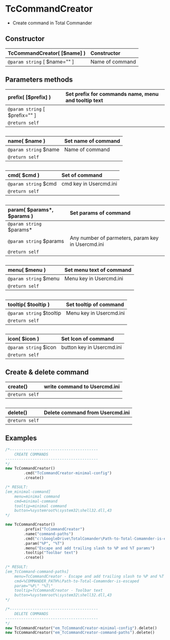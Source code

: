 # TcCommandCreator  * Create command in Total Commander  ## Constructor  | __TcCommandCreator__( [$name] )    |Constructor    |  |:---    |:---    |  |`@param string` [ $name="" ]    |Name of command    |  ## Parameters methods  | __prefix__( [$prefix] )    |Set prefix for commands name, menu and tooltip text    |  |:---    |:---    |  |`@param string` [ $prefix="" ]    |    |  |`@return self`    |    |  ##  | __name__( $name )    |Set name of command    |  |:---    |:---    |  |`@param string` $name    |Name of command    |  |`@return self`    |    |  ##  | __cmd__( $cmd )    |Set of command    |  |:---    |:---    |  |`@param string` $cmd    |cmd key in Usercmd.ini    |  |`@return self`    |    |  ##  | __param__( $params*, $params )    |Set params of command    |  |:---    |:---    |  |`@param string` $params*    |    |  |`@param string` $params    |Any number of parmeters, param key in Usercmd.ini    |  |`@return self`    |    |  ##  | __menu__( $menu )    |Set menu text of command    |  |:---    |:---    |  |`@param string` $menu    |Menu key in Usercmd.ini    |  |`@return self`    |    |  ##  | __tooltip__( $tooltip )    |Set tooltip of command    |  |:---    |:---    |  |`@param string` $tooltip    |Menu key in Usercmd.ini    |  |`@return self`    |    |  ##  | __icon__( $icon )    |Set Icon of command    |  |:---    |:---    |  |`@param string` $icon    |button key in Usercmd.ini    |  |`@return self`    |    |  ## Create & delete command  | __create__()    |write command to Usercmd.ini    |  |:---    |:---    |  |`@return self`    |    |  ##  | __delete__()    |Delete command from Usercmd.ini    |  |:---    |:---    |  |`@return self`    |    |  ##  ## Examples  
``` php
/*---------------------------------------	CREATE COMMANDS-----------------------------------------*/new TcCommandCreator()		.cmd("TcCommandCreator-minimal-config")		.create()/* RESULT:[em_minimal-command]	menu=minimal command	cmd=minimal-command	tooltip=minimal command	button=%systemroot%\system32\shell32.dll,43*/new TcCommandCreator()		.prefix("TcCommandCreator")		.name("command-paths")		.cmd("c:\GoogleDrive\TotalComander\Path-to-Total-Comamnder-is-escaped")		.param("%P", "%T")		.menu("Escape and add trailing slash to %P and %T params")		.tooltip("Toolbar text")			.create()	/* RESULT:[em_TcCommand-command-paths]	menu=TcCommandCreator - Escape and add trailing slash to %P and %T params	cmd=%COMMANDER_PATH%\Path-to-Total-Comamnder-is-escaped	param="%P\" "%T\"      	tooltip=TcCommandCreator - Toolbar text	button=%systemroot%\system32\shell32.dll,43*//*---------------------------------------	DELETE COMMANDS-----------------------------------------*/new TcCommandCreator("em_TcCommandCreator-minimal-config").delete()new TcCommandCreator("em_TcCommandCreator-command-paths").delete()
```  
